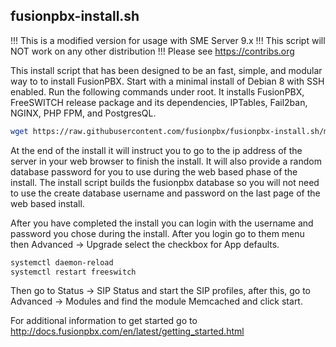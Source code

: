 fusionpbx-install.sh
--------------------------------------
!!! This is a modified version for usage with SME Server 9.x !!! This script will NOT work on any other distribution !!! Please see https://contribs.org

This install script that has been designed to be an fast, simple, and modular way to to install FusionPBX. Start with a minimal install of Debian 8 with SSH enabled. Run the following commands under root. It installs FusionPBX, FreeSWITCH release package and its dependencies, IPTables, Fail2ban, NGINX, PHP FPM, and PostgresQL.

```bash
wget https://raw.githubusercontent.com/fusionpbx/fusionpbx-install.sh/master/install.sh -O install.sh && sh install.sh
```

At the end of the install it will instruct you to go to the ip address of the server in your web browser to finish the install. It will also provide a random database password for you to use during the web based phase of the install. The install script builds the fusionpbx database so you will not need to use the create database username and password on the last page of the web based install.

After you have completed the install you can login with the username and password you chose during the install. After you login go to them menu then Advanced -> Upgrade select the checkbox for App defaults. 

```bash
systemctl daemon-reload
systemctl restart freeswitch
```

Then go to Status -> SIP Status and start the SIP profiles, after this, go to Advanced -> Modules and find the module Memcached and click start.

For additional information to get started go to http://docs.fusionpbx.com/en/latest/getting_started.html 


